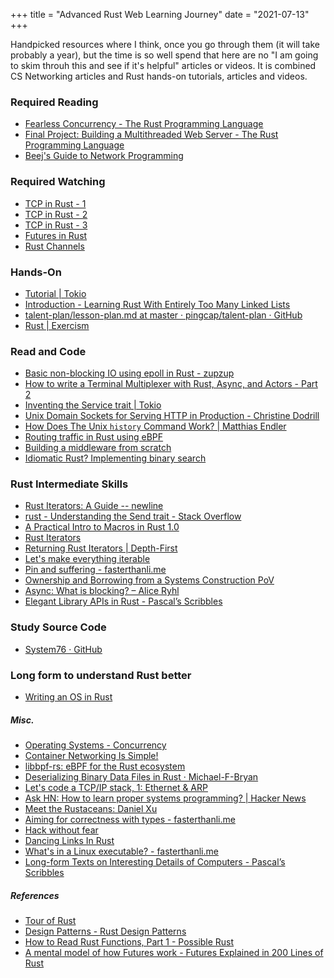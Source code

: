 +++
title = "Advanced Rust Web Learning Journey"
date = "2021-07-13"
+++

Handpicked resources where I think, once you go through them (it will take probably a year), but the time is so well spend that here are no "I am going to skim throuh this and see if it's helpful" articles or videos. It is combined CS Networking articles and Rust hands-on tutorials, articles and videos.

### Required Reading
- [Fearless Concurrency - The Rust Programming Language](https://doc.rust-lang.org/book/ch16-00-concurrency.html)
- [Final Project: Building a Multithreaded Web Server - The Rust Programming Language](https://doc.rust-lang.org/book/ch20-00-final-project-a-web-server.html)
- [Beej's Guide to Network Programming](https://beej.us/guide/bgnet/html/)

### Required Watching
- [TCP in Rust - 1](https://www.youtube.com/watch?v=bzja9fQWzdA&)
- [TCP in Rust - 2](https://www.youtube.com/watch?v=OCpt1I0MWXE)
- [TCP in Rust - 3](https://www.youtube.com/watch?v=8GE6ltLRJA4)
- [Futures in Rust](https://www.youtube.com/watch?v=9_3krAQtD2k)
- [Rust Channels](https://www.youtube.com/watch?v=b4mS5UPHh20)

### Hands-On
- [Tutorial | Tokio](https://tokio.rs/tokio/tutorial)
- [Introduction - Learning Rust With Entirely Too Many Linked Lists](https://rust-unofficial.github.io/too-many-lists/)
- [talent-plan/lesson-plan.md at master · pingcap/talent-plan · GitHub](https://github.com/pingcap/talent-plan/blob/master/courses/rust/docs/lesson-plan.md)
- [Rust | Exercism](https://exercism.io/my/tracks/rust)

### Read and Code
- [Basic non-blocking IO using epoll in Rust - zupzup](https://zupzup.org/epoll-with-rust/)
- [How to write a Terminal Multiplexer with Rust, Async, and Actors - Part 2](https://implaustin.hashnode.dev/how-to-write-a-terminal-multiplexer-with-rust-async-and-actors-part-2)
- [Inventing the Service trait | Tokio](https://tokio.rs/blog/2021-05-14-inventing-the-service-trait)
- [Unix Domain Sockets for Serving HTTP in Production - Christine Dodrill](https://christine.website/blog/unix-domain-sockets-2021-04-01)
- [How Does The Unix `history` Command Work? | Matthias Endler](https://endler.dev/2021/history)
- [Routing traffic in Rust using eBPF](https://www.infinyon.com/blog/2021/05/ebpf-routing-rust/)
- [Building a middleware from scratch](https://github.com/tower-rs/tower/blob/master/guides/building-a-middleware-from-scratch.md)
- [Idiomatic Rust? Implementing binary search](https://shane-o.dev/blog/binary-search-rust)

### Rust Intermediate Skills
- [Rust Iterators: A Guide  -- newline](https://www.newline.co/@uint/rust-iterators-a-guide--80e35528)
- [rust - Understanding the Send trait - Stack Overflow](https://stackoverflow.com/questions/59428096/understanding-the-send-trait)
- [A Practical Intro to Macros in Rust 1.0](https://danielkeep.github.io/practical-intro-to-macros.html)
- [Rust Iterators](https://www.youtube.com/watch?v=yozQ9C69pNs)
- [Returning Rust Iterators | Depth-First](https://depth-first.com/articles/2020/06/22/returning-rust-iterators/)
- [Let's make everything iterable](https://0x709394.me/Let's-make%20everything%20iterable)
- [Pin and suffering - fasterthanli.me](https://fasterthanli.me/articles/pin-and-suffering)
- [Ownership and Borrowing from a Systems Construction PoV](https://www.youtube.com/watch?v=8bZXx2jzfpU)
- [Async: What is blocking? – Alice Ryhl](https://ryhl.io/blog/async-what-is-blocking/)
- [Elegant Library APIs in Rust - Pascal’s Scribbles](https://deterministic.space/elegant-apis-in-rust.html)

### Study Source Code 
- [System76 · GitHub](https://github.com/system76?q=&type=&language=rust&sort=)

### Long form to understand Rust better
- [Writing an OS in Rust](https://os.phil-opp.com/)

##### Misc.
- [Operating Systems - Concurrency](https://pages.cs.wisc.edu/~remzi/OSTEP/threads-intro.pdf)
- [Container Networking Is Simple!](https://iximiuz.com/en/posts/container-networking-is-simple/)
- [libbpf-rs: eBPF for the Rust ecosystem](https://dxuuu.xyz/libbpf-rs.html)
- [Deserializing Binary Data Files in Rust · Michael-F-Bryan](https://adventures.michaelfbryan.com/posts/deserializing-binary-data-files/)
- [Let's code a TCP/IP stack, 1: Ethernet & ARP](https://www.saminiir.com/lets-code-tcp-ip-stack-1-ethernet-arp/)
- [Ask HN: How to learn proper systems programming? | Hacker News](https://news.ycombinator.com/item?id=27577514)
- [Meet the Rustaceans: Daniel Xu](https://developers.facebook.com/blog/post/2021/06/24/meet-rustaceans-daniel-xu/)
- [Aiming for correctness with types - fasterthanli.me](https://fasterthanli.me/articles/aiming-for-correctness-with-types)
- [Hack without fear](https://www.youtube.com/watch?v=lO1z-7cuRYI)
- [Dancing Links In Rust](https://ferrous-systems.com/blog/dlx-in-rust/)
- [What's in a Linux executable? - fasterthanli.me](https://fasterthanli.me/series/making-our-own-executable-packer/part-1)
- [Long-form Texts on Interesting Details of Computers - Pascal’s Scribbles](https://deterministic.space/several-months-of-reading-material.html)

##### References
* [Tour of Rust](https://github.com/pretzelhammer/rust-blog/blob/master/posts/tour-of-rusts-standard-library-traits.md)
* [Design Patterns - Rust Design Patterns](https://rust-unofficial.github.io/patterns/patterns/index.html)
* [How to Read Rust Functions, Part 1 - Possible Rust](https://www.possiblerust.com/guide/how-to-read-rust-functions-part-1)
* [A mental model of how Futures work - Futures Explained in 200 Lines of Rust](https://cfsamson.github.io/books-futures-explained/2_a_mental_model_for_futures.html)
